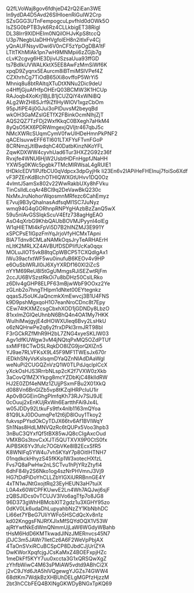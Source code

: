 Q2fLVoWaj8gov6fdhjeD42rQ2iEan3WE
In9ydDA4D5Avd26SIHIoenRiGuIW2Crp
SZsGGG3UTnFempogcuLpvfhld0dOWk5O
lsZSG0bPTB3yk6Rz4CLLkbigET38Rigl
DL38Irr9XlDHEIm0NQilOHJvKpS8tccQ
U3p7NegbUaDHHVgfolEH8n2itIxFv4Cj
yQnAUFNsyvlDwi6V0nCF5zYpOgDBA1tF
LTltTKhMIAk1pn7wH9MNMpii6zZGjb7g
cLvK2cgvg6HE3DjivIJSzsaUua93ffGD
ts7BdIkUVWALKktX5EE8AwFzMmSiWf6K
xpqD9Zyqnx5EAurcm8iBTmiMSIVPef4Z
CZXhrhCg7TiOdB65iXi8ovffoP5WrYi5
Mhniq8u8btRAItqXTuDtXNNu2Dic9deU
o4HffjGjuAfHfpOHErQ03BCMW3K1HCUp
RAJoqb4XoKrj1BjLB1jCUZQiY4xWNiBQ
ALg2WrZH8SJrf9iZfIHyWIOV1xgzCbOm
95pJfiPE4ij0GJui3oPIDuvsM2beyqBd
wkOH3GaMZslGETfX2FBinkOcmNlhjZjT
AQS2QZ7TzFDj2WxfKkqC0BXegh7aHkM4
8yQsO5KX6PDRWmgexjQVIjtr467qbJ5c
NMcXWRcSUqmCymV0fwUIHDeHmnPkPNF2
qACEIsuvwEFF6TI601LTXFYsFTvnFGoP
8CRNmzjJtIBwdqhC40DatbKinzNKoYFL
ZqwKDXWW4cyvhUad6Tur3HXZ2G92z36f
Rvxjfe4WNU6HjW2UsbtHDFnHgpfJNaHH
YXW5g0KWc5pgbk7TMcMIRWsaL4gRUlE1
tHDklcEDV1lPJfbCU0qVdpcx3dpGyjHk
Ii23En6v2IAPiHeFHEInuj7foiSo6Xdf
vF3PZEnKdBIchOTHlQWXGtUHvv1DQ0Oz
4vlmtJ5amSx802v22WwRakbUXy8hFVku
TinCsIldLcqAr4BCl9q2DeVawBkQ230c
NxMxJruNohorWqosmnMRfezc6CahEmyz
E7vuj9B3yQhalnasAdfsqMl1SC7JuNyz
wmq94G4qGORhnpRNPYgHAzbBzZanQ5wX
59u5nlAvGSSlqkScuV4Efz738agHgEAO
AsO4qXrbG9KhbQAUbBOVMJPyynI4oIEg
W1qHIETMl4kFpVi5D7B2hINZMJ3E991Y
xSPCPsE1lGpzFmYqJrjoVfyHCMxTApni
BlA7Tdnv8CMLaNAMkOqsJryTeARHAErH
nLltK2MRLXZ4AVBUfDSDPIifUcKa0qqx
MOLuJIOT5vkB8tqCpWBCP5TCXQdlgAx1
lWu39acfxtWF5wu0inufuB6KEOv4v9HP
e6OuSblWRJl0iJ6XyYXRDf160XI2iZcS
nYYM69ReU8l5tGgUMmgsRJiSEZwtRjFm
2ccJU6BVSzstRkOi7u8bDHz50CsILRko
z6DIv4gGHP8ELPF63mBjwWbF9OOxz2Ye
zGLnb2o7hngTHlpm1dNtet00EYtegnkz
qqasSJ5oUKJaQncmkXmEwvcj3B1U4FNS
k9D9pshMgxqoH1O7eanNroCDnc8t7Epy
CEw74tKXMZcsgCbxhXOD1jGDNDy8LbzO
81xxlmZGlQeUhnbN6BhQ4n4OA1My7HKK
WuIhiMwjgyjE4dHOWXUleq6Bvy2LsHkU
o6zNQHrwPe2q6y2frxDPkl3rmJRT98bI
F3rGCkRZfMhR9H2bL7ZNG4xyeSKLIW03
Agv1dfKUWgw3vM4jNQtqPxMQ5OZdPTUf
sxMlFf8CTwDSLRqkDO8IZG9jorQXIZn5
YJ9ae7RLVFKsX9L45F9MF1TWEsJx670r
iEDkhSNyVsKsIsqmDYaQZnNlAdDAaWgl
weNuPi2CUGQZnVzQ1W0TLPdJqclplCcX
yXckOsHJS3RrrbNLsp2cK2f7VXW0zXkb
3aCovQ1MZXYkpg8mcYZDbKjC48klldRW
HJ2E0ZDf4eNMz1ZUjjPSxmFBu2X01XkQ
d088Vn6BnGlZb5vp8tKZqlHRPcIuU1ir
Ap0vBGGEinGhgPlmfqKh73RJv7SiJ9JE
0cOuuj2xEnKUjRxWn6EartthFAi9Jx4L
w05JDDy92LtkuFs9tfx4nIb1163mQYoa
81Q9LkJ0DOumqPe12t6jD8lOuy1Tkoy2
fukvspPYsdOkCyTDJX66tv6Af1BVIWqY
Sh1Nas8HdLMNVQzRc6tQUPx5Voo3hpb3
3nBuC3QYxfQf5tBX85wJQ8cCIgAxcOud
VMXBGs3tovCxXJTi5QUTXVX9P0CtS0fx
AiPBSK6Yv3fuIc7OGbVKe8lB2EcxSfR5
K8WNlFq5YW4u7vh5KYaY7p8OitIHTNH7
01nqdkckHhyzS45fKKp1W3xotecHXfzL
Fvs7Q8aPwHw2nLSCTvu1hPjYRzZtyfl4
6dhF84Iy2S6Nko1og4szNrPHVmnJ3Vj9
HG7tDdPiDoYhCLLZbYIGXiURRBnnGE4Y
4xTN1wJNtGxojtRq23EyHEUN3aH7tuiX
L0A4x60WCPFKUwvE2Ln4Wh7AQJwj6sjF
zQBSJIDcs0vTCUJV3lVo6agTfp7o8JG8
96D373gWhHBMcbXIT2gdz1u3XGHY95zo
0dKV0Lk6udaDhLupyahbNzZY1KbNbhDC
Li66et7YBeG7UIiYWFo5HSCdQcXv8n1z
kd02KnggsFNJRfXJIxMfSQYdOQX1V53W
ajRtYwtNkEdWmQNmmUjLaW6WGdyWBahb
tHsM6HdD6KMTkwadJlNzJMERnvcs45N7
jDJC3m5JAWr7lletCz6A6F2WeVpPbjAX
4TaOnSVxiRCuBCSpCP8DJbdCJjUrlZYA
DwKWorXpqfcjgJCsKaMxZ4BOEFxpjHZc
1meDkFf5KYY7uu0xccta3G1xQRSQwXgZ
zYhfbWiwC4M63sPMiAW5vdtd9ABhCi2X
j2vC9JYd6JtA5hlVQgewgYJGZs74GWW4
68dtKm7WdjkBzXHBUhDELgMGPfzHjzzM
2bt3hCCbFEQ4BXlNgGKWDyBNGxTpKQ69
